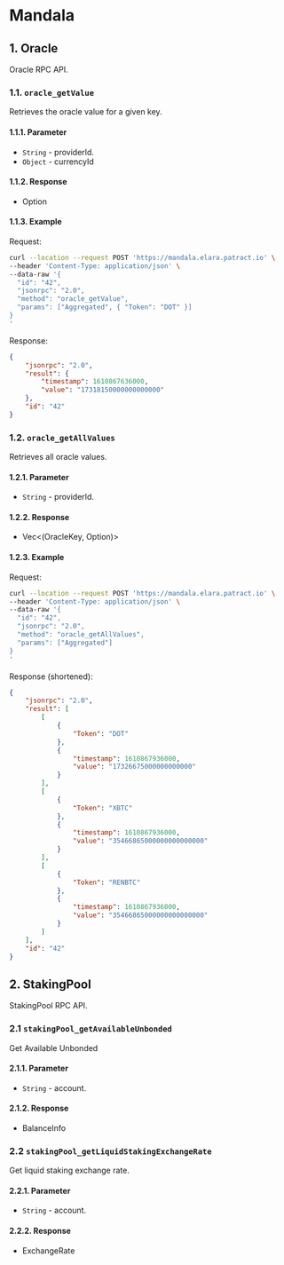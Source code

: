 # Mandala

## 1. Oracle

Oracle RPC API.

### 1.1. `oracle_getValue`

Retrieves the oracle value for a given key.

#### 1.1.1. Parameter

- `String` - providerId.
- `Object` - currencyId

#### 1.1.2. Response

- Option<TimestampedValue>

#### 1.1.3. Example

Request:

```bash
curl --location --request POST 'https://mandala.elara.patract.io' \
--header 'Content-Type: application/json' \
--data-raw '{
  "id": "42", 
  "jsonrpc": "2.0",
  "method": "oracle_getValue",
  "params": ["Aggregated", { "Token": "DOT" }]
}
'
```
Response:

```json
{
    "jsonrpc": "2.0",
    "result": {
        "timestamp": 1610867636000,
        "value": "17318150000000000000"
    },
    "id": "42"
}
```

### 1.2. `oracle_getAllValues`

Retrieves all oracle values.

#### 1.2.1. Parameter

- `String` - providerId.

#### 1.2.2. Response

- Vec<(OracleKey, Option<TimestampedValue>)>

#### 1.2.3. Example

Request:

```bash
curl --location --request POST 'https://mandala.elara.patract.io' \
--header 'Content-Type: application/json' \
--data-raw '{
  "id": "42", 
  "jsonrpc": "2.0",
  "method": "oracle_getAllValues",
  "params": ["Aggregated"]
}
'
```

Response (shortened):

```json
{
    "jsonrpc": "2.0",
    "result": [
        [
            {
                "Token": "DOT"
            },
            {
                "timestamp": 1610867936000,
                "value": "17326675000000000000"
            }
        ],
        [
            {
                "Token": "XBTC"
            },
            {
                "timestamp": 1610867936000,
                "value": "35466865000000000000000"
            }
        ],
        [
            {
                "Token": "RENBTC"
            },
            {
                "timestamp": 1610867936000,
                "value": "35466865000000000000000"
            }
        ]
    ],
    "id": "42"
}
```

## 2. StakingPool

StakingPool RPC API.

### 2.1 `stakingPool_getAvailableUnbonded`

Get Available Unbonded

#### 2.1.1. Parameter

- `String` - account.

#### 2.1.2. Response

- BalanceInfo

### 2.2 `stakingPool_getLiquidStakingExchangeRate`

Get liquid staking exchange rate.

#### 2.2.1. Parameter

- `String` - account.

#### 2.2.2. Response

- ExchangeRate
